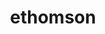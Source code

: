 ---
title: ethomson
github: https://github.com/ethomson
mode: light
transition: 1s
score: 76.4
archetype:
- Descriptive
---